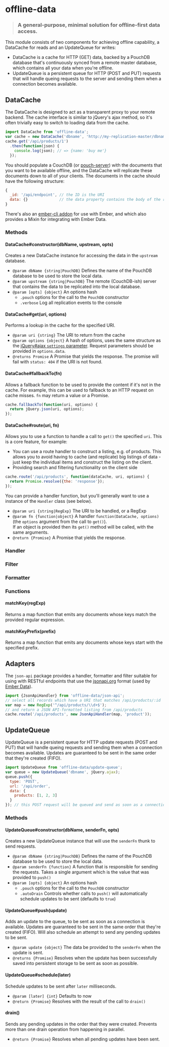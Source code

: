 # offline-data

> ### A general-purpose, minimal solution for offline-first data access.

This module consists of two components for achieving offline capability, a DataCache for reads and an UpdateQueue for writes:

- DataCache is a cache for HTTP (GET) data, backed by a PouchDB database that's continuously synced from a remote master database, which contains all your data when you're offline.
- UpdateQueue is a persistent queue for HTTP (POST and PUT) requests that will handle queing requests to the server and sending them when a connection becomes available.

## DataCache

The DataCache is designed to act as a transparent proxy to your remote backend. The cache interface is similar to jQuery's ajax method, so it's often trivially easy to switch to loading data from the cache.

```js
import DataCache from 'offline-data';
var cache = new DataCache('dbname', 'http://my-replication-master/dbname');
cache.get('/api/products/1')
  .then(function(json) {
    console.log(json); // => {name: 'buy me'}
  });
```

You should populate a CouchDB (or [pouch-server]()) with the documents that you want to be available offline, and the DataCache will replicate these documents down to all of your clients. The documents in the cache should have the following structure:

```js
{
  _id: '/api/endpoint', // the ID is the URI
  data: {}              // the data property contains the body of the response
}
```

There's also an [ember-cli addon](http://github.com/franq/ember-offline-data) for use with Ember, and which also provides a Mixin for integrating with Ember Data.

### Methods

#### DataCache#constructor(dbName, upstream, opts)

Creates a new DataCache instance for accessing the data in the `upstream` database.

- `@param dbName {string|PouchDB}` Defines the name of the PouchDB database to be used to store the local data.
- `@param upstream {string|PouchDB}` The remote (CouchDB-ish) server that contains the data to be replicated into the local database.
- `@param [opts] {object}` An options hash
  - `.pouch` options for the call to the `PouchDB` constructor
  - `.verbose` Log all replication events to the console
  
#### DataCache#get(uri, options)

Performs a lookup in the cache for the specified URI.

- `@param uri {string}` The URI to return from the cache
- `@param options {object}` A hash of options, uses the same structure as the [jQuery#ajax `settings` parameter](http://api.jquery.com/jquery.ajax/). Request parameters should be provided in `options.data`.
- `@returns Promise` A Promise that yields the response. The promise will fail with `status: 404` if the URI is not found.

#### DataCache#fallbackTo(fn)

Allows a fallback function to be used to provide the content if it's not in the cache. For example, this can be used to fallback to an HTTP request on cache misses. `fn` may return a value or a Promise. 

```js
cache.fallbackTo(function(uri, options) {
  return jQuery.json(uri, options);
});
```

#### DataCache#route(uri, fn)

Allows you to use a function to handle a call to `get()` the specified `uri`. This is a core feature, for example:

- You can use a route handler to construct a listing, e.g. of products. This allows you to avoid having to cache (and replicate) big listings of data - just keep the individual items and construct the listing on the client.
- Providing search and filtering functionality on the client side

```js
cache.route('/api/products', function(dataCache, uri, options) {
  return Promise.resolve({the: 'response'});
});
```

You can provide a handler function, but you'll generally want to use a instance of the `Handler` class (see below).

- `@param uri {string|RegExp}` The URI to be handled, or a RegExp
- `@param fn {function|object}` A handler `function(DataCache, options)` (the `options` argument from the call to `get()`).  
  If an object is provided then its `get()` method will be called, with the same arguments.
- `@return {Promise}` A Promise that yields the response.

### Handler

### Filter

### Formatter

### Functions

#### matchKey(regExp)

Returns a map function that emits any documents whose keys match the provided regular expression.

#### matchKeyPrefix(prefix)

Returns a map function that emits any documents whose keys start with the specified prefix.

## Adapters

The `json-api` package provides a handler, formatter and filter suitable for using with  RESTful endpoints that use the [jsonapi.org](http://jsonapi.org) format (used by [Ember Data](https://github.com/emberjs/data)).

```js
import {JsonApiHandler} from 'offline-data/json-api';
// select all records which have a URI that matches /api/products/:id
var map = new RegExp('^/api/products/\\d+$');
// and return a JSON API-formatted listing from /api/products
cache.route('/api/products', new JsonApiHandler(map, 'product'));
```

## UpdateQueue

UpdateQueue is a persistent queue for HTTP update requests (POST and PUT) that will handle queing requests and sending them when a connection becomes available. Updates are guaranteed to be sent in the same order that they're created (FIFO).

```js
import UpdateQueue from 'offline-data/update-queue';
var queue = new UpdateQueue('dbname', jQuery.ajax);
queue.push({
  type: 'POST',
  url: '/api/order',
  data: {
    products: [1, 2, 3]
  }
}); // this POST request will be queued and send as soon as a connection is available
```

### Methods

#### UpdateQueue#constructor(dbName, senderFn, opts)

Creates a new UpdateQueue instance that will use the `senderFn` thunk to send requests.

- `@param dbName {string|PouchDB}` Defines the name of the PouchDB database to be used to store the local data.
- `@param senderFn {function}` A function that is responsible for sending the requests. Takes a single argument which is the value that was provided to `push()`
- `@param [opts] {object}` An options hash
  - `.pouch` options for the call to the `PouchDB` constructor
  - `.autoDrain` Controls whether calls to `push()` will automatically schedule updates to be sent (defaults to `true`) 

#### UpdateQueue#push(update)

Adds an update to the queue, to be sent as soon as a connection is available. Updates are guaranteed to be sent in the same order that they're created (FIFO). Will also schedule an attempt to send any pending updates to be sent.

- `@param update {object}` The data be provided to the `senderFn` when the update is sent.
- `@returns {Promise}` Resolves when the update has been successfully saved into persistent storage to be sent as soon as possible.

#### UpdateQueue#schedule(later)

Schedule updates to be sent after `later` milliseconds.

- `@param [later] {int}` Defaults to now
- `@return {Promise}` Resolves with the result of the call to `drain()`

#### drain()

Sends any pending updates in the order that they were created. Prevents more than one drain operation from happening in parallel.

- `@return {Promise}` Resolves when all pending updates have been sent.
